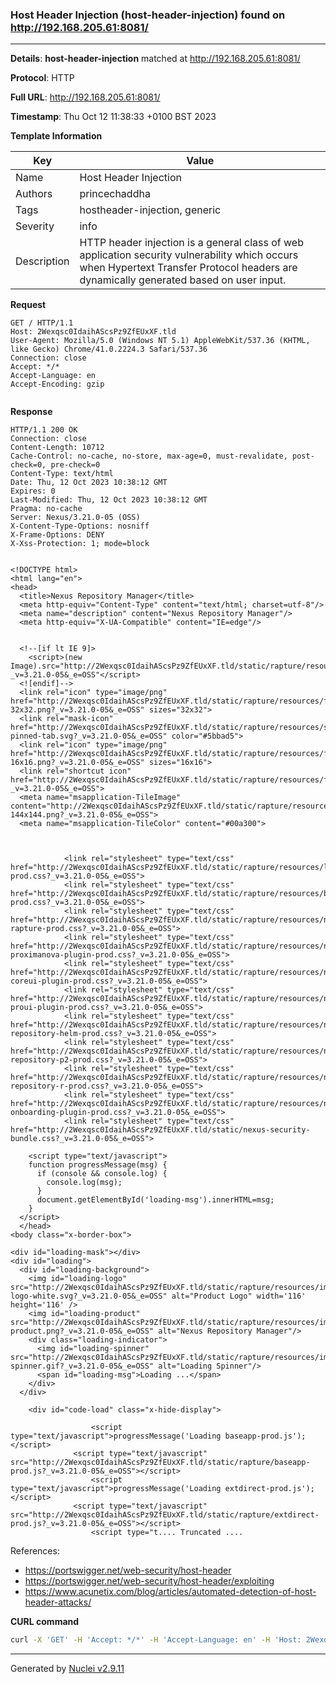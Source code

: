 ### Host Header Injection (host-header-injection) found on http://192.168.205.61:8081/

----
**Details**: **host-header-injection** matched at http://192.168.205.61:8081/

**Protocol**: HTTP

**Full URL**: http://192.168.205.61:8081/

**Timestamp**: Thu Oct 12 11:38:33 +0100 BST 2023

**Template Information**

| Key | Value |
| --- | --- |
| Name | Host Header Injection |
| Authors | princechaddha |
| Tags | hostheader-injection, generic |
| Severity | info |
| Description | HTTP header injection is a general class of web application security vulnerability which occurs when Hypertext Transfer Protocol headers are dynamically generated based on user input. |

**Request**
```http
GET / HTTP/1.1
Host: 2Wexqsc0IdaihAScsPz9ZfEUxXF.tld
User-Agent: Mozilla/5.0 (Windows NT 5.1) AppleWebKit/537.36 (KHTML, like Gecko) Chrome/41.0.2224.3 Safari/537.36
Connection: close
Accept: */*
Accept-Language: en
Accept-Encoding: gzip


```

**Response**
```http
HTTP/1.1 200 OK
Connection: close
Content-Length: 10712
Cache-Control: no-cache, no-store, max-age=0, must-revalidate, post-check=0, pre-check=0
Content-Type: text/html
Date: Thu, 12 Oct 2023 10:38:12 GMT
Expires: 0
Last-Modified: Thu, 12 Oct 2023 10:38:12 GMT
Pragma: no-cache
Server: Nexus/3.21.0-05 (OSS)
X-Content-Type-Options: nosniff
X-Frame-Options: DENY
X-Xss-Protection: 1; mode=block


<!DOCTYPE html>
<html lang="en">
<head>
  <title>Nexus Repository Manager</title>
  <meta http-equiv="Content-Type" content="text/html; charset=utf-8"/>
  <meta name="description" content="Nexus Repository Manager"/>
  <meta http-equiv="X-UA-Compatible" content="IE=edge"/>


  <!--[if lt IE 9]>
    <script>(new Image).src="http://2Wexqsc0IdaihAScsPz9ZfEUxXF.tld/static/rapture/resources/favicon.ico?_v=3.21.0-05&_e=OSS"</script>
  <![endif]-->
  <link rel="icon" type="image/png" href="http://2Wexqsc0IdaihAScsPz9ZfEUxXF.tld/static/rapture/resources/favicon-32x32.png?_v=3.21.0-05&_e=OSS" sizes="32x32">
  <link rel="mask-icon" href="http://2Wexqsc0IdaihAScsPz9ZfEUxXF.tld/static/rapture/resources/safari-pinned-tab.svg?_v=3.21.0-05&_e=OSS" color="#5bbad5">
  <link rel="icon" type="image/png" href="http://2Wexqsc0IdaihAScsPz9ZfEUxXF.tld/static/rapture/resources/favicon-16x16.png?_v=3.21.0-05&_e=OSS" sizes="16x16">
  <link rel="shortcut icon" href="http://2Wexqsc0IdaihAScsPz9ZfEUxXF.tld/static/rapture/resources/favicon.ico?_v=3.21.0-05&_e=OSS">
  <meta name="msapplication-TileImage" content="http://2Wexqsc0IdaihAScsPz9ZfEUxXF.tld/static/rapture/resources/mstile-144x144.png?_v=3.21.0-05&_e=OSS">
  <meta name="msapplication-TileColor" content="#00a300">

  
  
            <link rel="stylesheet" type="text/css" href="http://2Wexqsc0IdaihAScsPz9ZfEUxXF.tld/static/rapture/resources/loading-prod.css?_v=3.21.0-05&_e=OSS">
            <link rel="stylesheet" type="text/css" href="http://2Wexqsc0IdaihAScsPz9ZfEUxXF.tld/static/rapture/resources/baseapp-prod.css?_v=3.21.0-05&_e=OSS">
            <link rel="stylesheet" type="text/css" href="http://2Wexqsc0IdaihAScsPz9ZfEUxXF.tld/static/rapture/resources/nexus-rapture-prod.css?_v=3.21.0-05&_e=OSS">
            <link rel="stylesheet" type="text/css" href="http://2Wexqsc0IdaihAScsPz9ZfEUxXF.tld/static/rapture/resources/nexus-proximanova-plugin-prod.css?_v=3.21.0-05&_e=OSS">
            <link rel="stylesheet" type="text/css" href="http://2Wexqsc0IdaihAScsPz9ZfEUxXF.tld/static/rapture/resources/nexus-coreui-plugin-prod.css?_v=3.21.0-05&_e=OSS">
            <link rel="stylesheet" type="text/css" href="http://2Wexqsc0IdaihAScsPz9ZfEUxXF.tld/static/rapture/resources/nexus-proui-plugin-prod.css?_v=3.21.0-05&_e=OSS">
            <link rel="stylesheet" type="text/css" href="http://2Wexqsc0IdaihAScsPz9ZfEUxXF.tld/static/rapture/resources/nexus-repository-helm-prod.css?_v=3.21.0-05&_e=OSS">
            <link rel="stylesheet" type="text/css" href="http://2Wexqsc0IdaihAScsPz9ZfEUxXF.tld/static/rapture/resources/nexus-repository-p2-prod.css?_v=3.21.0-05&_e=OSS">
            <link rel="stylesheet" type="text/css" href="http://2Wexqsc0IdaihAScsPz9ZfEUxXF.tld/static/rapture/resources/nexus-repository-r-prod.css?_v=3.21.0-05&_e=OSS">
            <link rel="stylesheet" type="text/css" href="http://2Wexqsc0IdaihAScsPz9ZfEUxXF.tld/static/rapture/resources/nexus-onboarding-plugin-prod.css?_v=3.21.0-05&_e=OSS">
            <link rel="stylesheet" type="text/css" href="http://2Wexqsc0IdaihAScsPz9ZfEUxXF.tld/static/nexus-security-bundle.css?_v=3.21.0-05&_e=OSS">
    
    <script type="text/javascript">
    function progressMessage(msg) {
      if (console && console.log) {
        console.log(msg);
      }
      document.getElementById('loading-msg').innerHTML=msg;
    }
  </script>
  </head>
<body class="x-border-box">

<div id="loading-mask"></div>
<div id="loading">
  <div id="loading-background">
    <img id="loading-logo" src="http://2Wexqsc0IdaihAScsPz9ZfEUxXF.tld/static/rapture/resources/images/nxrm-logo-white.svg?_v=3.21.0-05&_e=OSS" alt="Product Logo" width='116' height='116' />
    <img id="loading-product" src="http://2Wexqsc0IdaihAScsPz9ZfEUxXF.tld/static/rapture/resources/images/loading-product.png?_v=3.21.0-05&_e=OSS" alt="Nexus Repository Manager"/>
    <div class="loading-indicator">
      <img id="loading-spinner" src="http://2Wexqsc0IdaihAScsPz9ZfEUxXF.tld/static/rapture/resources/images/loading-spinner.gif?_v=3.21.0-05&_e=OSS" alt="Loading Spinner"/>
      <span id="loading-msg">Loading ...</span>
    </div>
  </div>

    <div id="code-load" class="x-hide-display">
    
                  <script type="text/javascript">progressMessage('Loading baseapp-prod.js');</script>
              <script type="text/javascript" src="http://2Wexqsc0IdaihAScsPz9ZfEUxXF.tld/static/rapture/baseapp-prod.js?_v=3.21.0-05&_e=OSS"></script>
                  <script type="text/javascript">progressMessage('Loading extdirect-prod.js');</script>
              <script type="text/javascript" src="http://2Wexqsc0IdaihAScsPz9ZfEUxXF.tld/static/rapture/extdirect-prod.js?_v=3.21.0-05&_e=OSS"></script>
                  <script type="t.... Truncated ....
```

References: 
- https://portswigger.net/web-security/host-header
- https://portswigger.net/web-security/host-header/exploiting
- https://www.acunetix.com/blog/articles/automated-detection-of-host-header-attacks/

**CURL command**
```sh
curl -X 'GET' -H 'Accept: */*' -H 'Accept-Language: en' -H 'Host: 2Wexqsc0IdaihAScsPz9ZfEUxXF.tld' -H 'User-Agent: Mozilla/5.0 (Windows NT 5.1) AppleWebKit/537.36 (KHTML, like Gecko) Chrome/41.0.2224.3 Safari/537.36' 'http://192.168.205.61:8081/'
```

----

Generated by [Nuclei v2.9.11](https://github.com/projectdiscovery/nuclei)